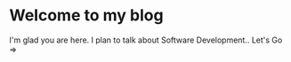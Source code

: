 # Welcome to my blog

I'm glad you are here. I plan to talk about Software Development.. Let's Go =>
